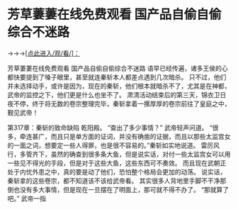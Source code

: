 # 芳草萋萋在线免费观看 国产品自偷自偷综合不迷路

→→→<a href="http://3t3e.com/index.html">[点此进入/观/看/]：</a>

芳草萋萋在线免费观看 国产品自偷自偷综合不迷路
语早已经传遍，诸多王侯的心都快要提到了嗓子眼里，甚至就连秦斩本人都差点遇到几次暗杀。
    只不过，他们并未选择动手，或许是因为，现在的秦斩，他们根本就暗杀不了，尤其是在神都，武帝的监控之下，他们更是什么也坐不了。
    肃清活动结束后的第三天，锦衣卫日夜不停，终于将无数的卷宗整理完毕，秦斩拿着一摞厚厚的卷宗前往了皇庭之中，觐见武帝！

第317章：秦斩的致命缺陷
    乾阳殿。
    “查出了多少事情？”
    武帝轻声问道。
    “很多，牵连甚广，而且只是单方面的证词，并没有确凿的证据，而且以那些太监宫女的一面之词，想要定一些人得罪，也是很不容易的。”秦斩如实地说道。
    雷厉风行，多管齐下，虽然的确查到很多条大鱼，但是说实话，对付一些太监宫女可以用一些见不得光的手段，但是对于这些大鱼，这些东西可不奏效。
    而且现在武朝正处于内忧外患之中，真的要是动了他们，恐怕整个格局会更加的动荡。
    说实话，秦斩拿的这些卷宗，都不知道该不该给武帝看。
    其实很多人背地里手脚不干净那倒也没有多大事情，但是现在一旦摆在了明面上，那可就不得不办了。
    “那就算了吧。”
    武帝一指
